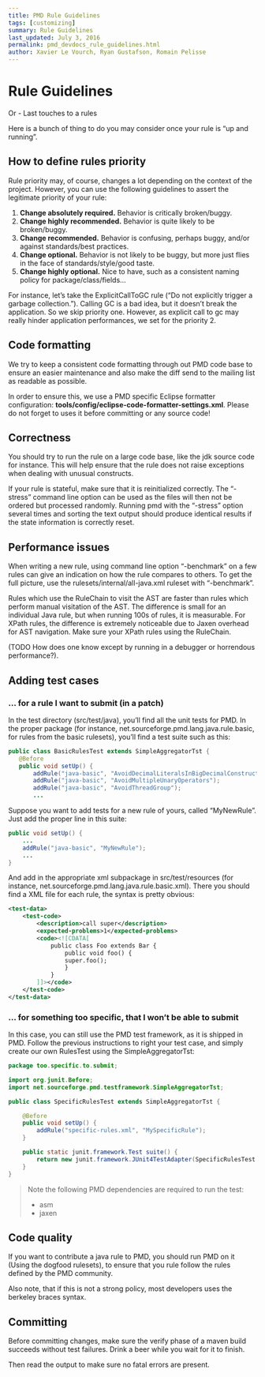 ```yaml
---
title: PMD Rule Guidelines
tags: [customizing]
summary: Rule Guidelines
last_updated: July 3, 2016
permalink: pmd_devdocs_rule_guidelines.html
author: Xavier Le Vourch, Ryan Gustafson, Romain Pelisse
---
```


# Rule Guidelines

Or - Last touches to a rules

Here is a bunch of thing to do you may consider once your rule is “up and running”.

## How to define rules priority

Rule priority may, of course, changes a lot depending on the context of the project. However, you can use the following guidelines to assert the legitimate priority of your rule:

1.  **Change absolutely required.** Behavior is critically broken/buggy.
2.  **Change highly recommended.** Behavior is quite likely to be broken/buggy.
3.  **Change recommended.** Behavior is confusing, perhaps buggy, and/or against standards/best practices.
4.  **Change optional.** Behavior is not likely to be buggy, but more just flies in the face of standards/style/good taste.
5.  **Change highly optional.** Nice to have, such as a consistent naming policy for package/class/fields…

For instance, let’s take the ExplicitCallToGC rule (“Do not explicitly trigger a garbage collection.”). Calling GC is a bad idea, but it doesn’t break the application. So we skip priority one. However, as explicit call to gc may really hinder application performances, we set for the priority 2.

## Code formatting

We try to keep a consistent code formatting through out PMD code base to ensure an easier maintenance and also make the diff send to the mailing list as readable as possible.

In order to ensure this, we use a PMD specific Eclipse formatter configuration: **tools/config/eclipse-code-formatter-settings.xml**. Please do not forget to uses it before committing or any source code!

## Correctness

You should try to run the rule on a large code base, like the jdk source code for instance. This will help ensure that the rule does not raise exceptions when dealing with unusual constructs.

If your rule is stateful, make sure that it is reinitialized correctly. The “-stress” command line option can be used as the files will then not be ordered but processed randomly. Running pmd with the “-stress” option several times and sorting the text output should produce identical results if the state information is correctly reset.

## Performance issues

When writing a new rule, using command line option “-benchmark” on a few rules can give an indication on how the rule compares to others. To get the full picture, use the rulesets/internal/all-java.xml ruleset with “-benchmark”.

Rules which use the RuleChain to visit the AST are faster than rules which perform manual visitation of the AST. The difference is small for an individual Java rule, but when running 100s of rules, it is measurable. For XPath rules, the difference is extremely noticeable due to Jaxen overhead for AST navigation. Make sure your XPath rules using the RuleChain.

(TODO How does one know except by running in a debugger or horrendous performance?).

## Adding test cases

### … for a rule I want to submit (in a patch)

In the test directory (src/test/java), you’ll find all the unit tests for PMD. In the proper package (for instance, net.sourceforge.pmd.lang.java.rule.basic, for rules from the basic rulesets), you’ll find a test suite such as this:

```java
public class BasicRulesTest extends SimpleAggregatorTst {
   @Before
   public void setUp() {
       addRule("java-basic", "AvoidDecimalLiteralsInBigDecimalConstructor");
       addRule("java-basic", "AvoidMultipleUnaryOperators");
       addRule("java-basic", "AvoidThreadGroup");
       ...
```

Suppose you want to add tests for a new rule of yours, called “MyNewRule”. Just add the proper line in this suite:

```java
public void setUp() {
    ...
    addRule("java-basic", "MyNewRule");
    ...
}
```
And add in the appropriate xml subpackage in src/test/resources (for instance, net.sourceforge.pmd.lang.java.rule.basic.xml). There you should find a XML file for each rule, the syntax is pretty obvious:

```xml
<test-data>
    <test-code>
        <description>call super</description>
        <expected-problems>1</expected-problems>
        <code><![CDATA[
            public class Foo extends Bar {
                public void foo() {
                super.foo();
                }
            }
        ]]></code>
    </test-code>
</test-data>
```

### … for something too specific, that I won’t be able to submit

In this case, you can still use the PMD test framework, as it is shipped in PMD. Follow the previous instructions to right your test case, and simply create our own RulesTest using the SimpleAggregatorTst:

```java
package too.specific.to.submit;

import org.junit.Before;
import net.sourceforge.pmd.testframework.SimpleAggregatorTst;

public class SpecificRulesTest extends SimpleAggregatorTst {

    @Before
    public void setUp() {
        addRule("specific-rules.xml", "MySpecificRule");
    }

    public static junit.framework.Test suite() {
        return new junit.framework.JUnit4TestAdapter(SpecificRulesTest.class);
    }
}
```

>Note the following PMD dependencies are required to run the test:
>* asm
>* jaxen

## Code quality

If you want to contribute a java rule to PMD, you should run PMD on it (Using the dogfood rulesets), to ensure that you rule follow the rules defined by the PMD community.

Also note, that if this is not a strong policy, most developers uses the berkeley braces syntax.

## Committing

Before committing changes, make sure the verify phase of a maven build succeeds without test failures. Drink a beer while you wait for it to finish.

Then read the output to make sure no fatal errors are present.
